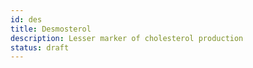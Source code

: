 ```yaml
---
id: des
title: Desmosterol
description: Lesser marker of cholesterol production
status: draft
---
```

